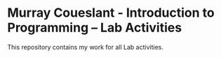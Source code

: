 Murray Coueslant - Introduction to Programming – Lab Activities
============================================
This repository contains my work for all Lab activities.